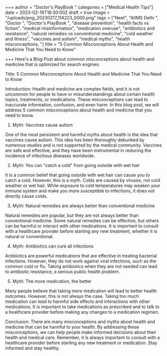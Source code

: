+++
author = "Doctor's PlayBook "
categories = ["Medical Health Tips"]
date = 2023-02-16T18:30:00Z
draft = true
image = "/uploads/png_20230217_114223_0000.png"
tags = ["Neet", "AIIMS Delhi ", "Doctor ", "Doctor's PlayBook ", "disease prevention", "health facts vs fiction", "medical misinformation", "medication overuse", "antibiotics and resistance", "natural remedies vs conventional medicine", "cold weather and illness", "vaccines and autism", "medical myths", "health misconceptions, "]
title = "5 Common Misconceptions About Health and Medicine That You Need to Know"

+++
Here's a Blog Post about common misconceptions about health and medicine that is optimized for search engines:

Title: 5 Common Misconceptions About Health and Medicine That You Need to Know

Introduction: Health and medicine are complex fields, and it is not uncommon for people to have  or misunderstandings about certain health topics, treatments, or medications. These misconceptions can lead to inaccurate information, confusion, and even harm. In this blog post, we will address 5 common misconceptions about health and medicine that you need to know.

1. Myth: Vaccines cause autism

One of the most persistent and harmful myths about health is the idea that vaccines cause autism. This idea has been thoroughly debunked by numerous studies and is not supported by the medical community. Vaccines are safe and effective, and they have been instrumental in reducing the incidence of infectious diseases worldwide.

2. Myth: You can "catch a cold" from going outside with wet hair

It is a common belief that going outside with wet hair can cause you to catch a cold. However, this is a myth. Colds are caused by viruses, not cold weather or wet hair. While exposure to cold temperatures may weaken your immune system and make you more susceptible to infections, it does not directly cause colds.

3. Myth: Natural remedies are always better than conventional medicine

Natural remedies are popular, but they are not always better than conventional medicine. Some natural remedies can be effective, but others can be harmful or interact with other medications. It is important to consult with a healthcare provider before starting any new treatment, whether it is natural or conventional.

4. Myth: Antibiotics can cure all infections

Antibiotics are powerful medications that are effective in treating bacterial infections. However, they do not work against viral infections, such as the common cold or flu. Taking antibiotics when they are not needed can lead to antibiotic resistance, a serious public health problem.

5. Myth: The more medication, the better

Many people believe that taking more medication will lead to better health outcomes. However, this is not always the case. Taking too much medication can lead to harmful side effects and interactions with other medications. It is important to take medications as prescribed and to talk to a healthcare provider before making any changes to a medication regimen.

Conclusion: There are many misconceptions and myths about health and medicine that can be harmful to your health. By addressing these misconceptions, we can help people make informed decisions about their health and medical care. Remember, it is always important to consult with a healthcare provider before starting any new treatment or medication. Stay informed and stay healthy.